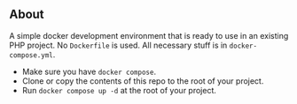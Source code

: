 ## About

A simple docker development environment that is ready to use in an existing PHP project. No `Dockerfile` is used. All necessary stuff is in `docker-compose.yml`.
- Make sure you have `docker compose`.
- Clone or copy the contents of this repo to the root of your project.
- Run `docker compose up -d` at the root of your project.
